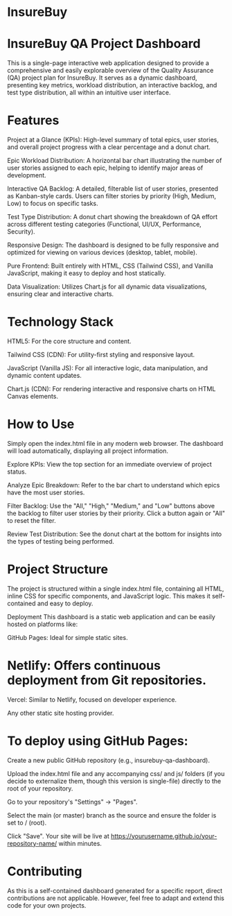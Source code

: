 # InsureBuy
# InsureBuy QA Project Dashboard
This is a single-page interactive web application designed to provide a comprehensive and easily explorable overview of the Quality Assurance (QA) project plan for InsureBuy. It serves as a dynamic dashboard, presenting key metrics, workload distribution, an interactive backlog, and test type distribution, all within an intuitive user interface.

# Features
Project at a Glance (KPIs): High-level summary of total epics, user stories, and overall project progress with a clear percentage and a donut chart.

Epic Workload Distribution: A horizontal bar chart illustrating the number of user stories assigned to each epic, helping to identify major areas of development.

Interactive QA Backlog: A detailed, filterable list of user stories, presented as Kanban-style cards. Users can filter stories by priority (High, Medium, Low) to focus on specific tasks.

Test Type Distribution: A donut chart showing the breakdown of QA effort across different testing categories (Functional, UI/UX, Performance, Security).

Responsive Design: The dashboard is designed to be fully responsive and optimized for viewing on various devices (desktop, tablet, mobile).

Pure Frontend: Built entirely with HTML, CSS (Tailwind CSS), and Vanilla JavaScript, making it easy to deploy and host statically.

Data Visualization: Utilizes Chart.js for all dynamic data visualizations, ensuring clear and interactive charts.

# Technology Stack
HTML5: For the core structure and content.

Tailwind CSS (CDN): For utility-first styling and responsive layout.

JavaScript (Vanilla JS): For all interactive logic, data manipulation, and dynamic content updates.

Chart.js (CDN): For rendering interactive and responsive charts on HTML Canvas elements.

# How to Use
Simply open the index.html file in any modern web browser. The dashboard will load automatically, displaying all project information.

Explore KPIs: View the top section for an immediate overview of project status.

Analyze Epic Breakdown: Refer to the bar chart to understand which epics have the most user stories.

Filter Backlog: Use the "All," "High," "Medium," and "Low" buttons above the backlog to filter user stories by their priority. Click a button again or "All" to reset the filter.

Review Test Distribution: See the donut chart at the bottom for insights into the types of testing being performed.

# Project Structure
The project is structured within a single index.html file, containing all HTML, inline CSS for specific components, and JavaScript logic. This makes it self-contained and easy to deploy.

Deployment
This dashboard is a static web application and can be easily hosted on platforms like:

GitHub Pages: Ideal for simple static sites.

# Netlify: Offers continuous deployment from Git repositories.

Vercel: Similar to Netlify, focused on developer experience.

Any other static site hosting provider.

# To deploy using GitHub Pages:

Create a new public GitHub repository (e.g., insurebuy-qa-dashboard).

Upload the index.html file and any accompanying css/ and js/ folders (if you decide to externalize them, though this version is single-file) directly to the root of your repository.

Go to your repository's "Settings" -> "Pages".

Select the main (or master) branch as the source and ensure the folder is set to / (root).

Click "Save". Your site will be live at https://yourusername.github.io/your-repository-name/ within minutes.

# Contributing
As this is a self-contained dashboard generated for a specific report, direct contributions are not applicable. However, feel free to adapt and extend this code for your own projects.
